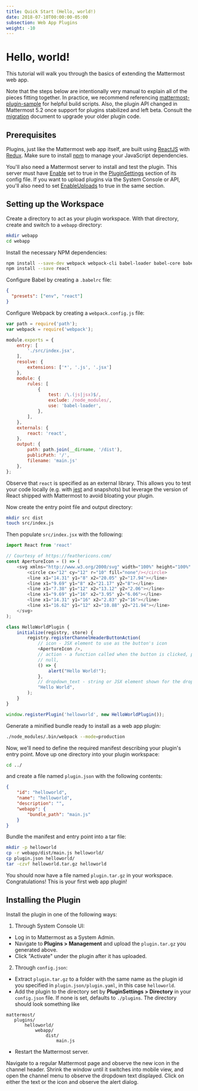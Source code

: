 ```yaml
---
title: Quick Start (Hello, world!)
date: 2018-07-10T00:00:00-05:00
subsection: Web App Plugins
weight: -10
---
```


# Hello, world!

This tutorial will walk you through the basics of extending the Mattermost web app. 

Note that the steps below are intentionally very manual to explain all of the pieces fitting together. In practice, we recommend referencing [mattermost-plugin-sample](https://github.com/mattermost/mattermost-plugin-sample) for helpful build scripts. Also, the plugin API changed in Mattermost 5.2 once support for plugins stabilized and left beta. Consult the [migration](/extend/plugins/migration) document to upgrade your older plugin code.

## Prerequisites

Plugins, just like the Mattermost web app itself, are built using [ReactJS](https://reactjs.org/) with [Redux](https://redux.js.org/). Make sure to install [npm](https://www.npmjs.com/get-npm) to manage your JavaScript dependencies.

You'll also need a Mattermost server to install and test the plugin. This server must have [Enable](https://docs.mattermost.com/administration/config-settings.html#enable-plugins) set to true in the [PluginSettings](https://docs.mattermost.com/administration/config-settings.html#plugins-beta) section of its config file. If you want to upload plugins via the System Console or API, you'll also need to set [EnableUploads](https://docs.mattermost.com/administration/config-settings.html#enable-plugin-uploads) to true in the same section.

## Setting up the Workspace

Create a directory to act as your plugin workspace. With that directory, create and switch to a `webapp` directory:

```bash
mkdir webapp
cd webapp
```

Install the necessary NPM dependencies:

```bash
npm install --save-dev webpack webpack-cli babel-loader babel-core babel-preset-env babel-preset-react
npm install --save react
```

Configure Babel by creating a `.babelrc` file:

```json
{
  "presets": ["env", "react"]
}
```

Configure Webpack by creating a `webpack.config.js` file:

```js
var path = require('path');
var webpack = require('webpack');

module.exports = {
    entry: [
        './src/index.jsx',
    ],
    resolve: {
        extensions: ['*', '.js', '.jsx']
    },
    module: {
        rules: [
            {
                test: /\.(js|jsx)$/,
                exclude: /node_modules/,
                use: 'babel-loader',
            },
        ],
    },
    externals: {
        react: 'react',
    },
    output: {
        path: path.join(__dirname, '/dist'),
        publicPath: '/',
        filename: 'main.js'
    },
};
```

Observe that `react` is specified as an external library. This allows you to test your code locally (e.g. with [jest](https://jestjs.io/) and snapshots) but leverage the version of React shipped with Mattermost to avoid bloating your plugin.

Now create the entry point file and output directory:
```bash
mkdir src dist
touch src/index.js
```

Then populate `src/index.jsx` with the following:
```js
import React from 'react'

// Courtesy of https://feathericons.com/
const ApertureIcon = () => (
    <svg xmlns="http://www.w3.org/2000/svg" width="100%" height="100%" viewBox="-3 -3 30 30" fill="white" stroke="currentColor" stroke-width="2" stroke-linecap="round" stroke-linejoin="round" class="feather feather-aperture">
        <circle cx="12" cy="12" r="10" fill="none"/></circle>
        <line x1="14.31" y1="8" x2="20.05" y2="17.94"></line>
        <line x1="9.69" y1="8" x2="21.17" y2="8"></line>
        <line x1="7.38" y1="12" x2="13.12" y2="2.06"></line>
        <line x1="9.69" y1="16" x2="3.95" y2="6.06"></line>
        <line x1="14.31" y1="16" x2="2.83" y2="16"></line>
        <line x1="16.62" y1="12" x2="10.88" y2="21.94"></line>
    </svg>
);

class HelloWorldPlugin {
    initialize(registry, store) {
        registry.registerChannelHeaderButtonAction(
            // icon - JSX element to use as the button's icon
            <ApertureIcon />,
            // action - a function called when the button is clicked, passed the channel and channel member as arguments
            // null,
            () => { 
                alert("Hello World!"); 
            },
            // dropdown_text - string or JSX element shown for the dropdown button description
            "Hello World",
        );
    }
}

window.registerPlugin('helloworld', new HelloWorldPlugin());
```

Generate a minified bundle ready to install as a web app plugin:

```bash
./node_modules/.bin/webpack --mode=production
```

Now, we'll need to define the required manifest describing your plugin's entry point. Move up one directory into your plugin workspace:
```bash
cd ../
```

and create a file named `plugin.json` with the following contents:

```json
{
    "id": "helloworld",
    "name": "helloworld",
    "description": "",
    "webapp": {
        "bundle_path": "main.js"
    }
}
```

Bundle the manifest and entry point into a tar file:

```bash
mkdir -p helloworld
cp -r webapp/dist/main.js helloworld/
cp plugin.json helloworld/
tar -czvf helloworld.tar.gz helloworld
```

You should now have a file named `plugin.tar.gz` in your workspace. Congratulations! This is your first web app plugin!

## Installing the Plugin

Install the plugin in one of the following ways:

1) Through System Console UI:
 - Log in to Mattermost as a System Admin.
 - Navigate to **Plugins > Management** and upload the `plugin.tar.gz` you generated above.
 - Click "Activate" under the plugin after it has uploaded.

2) Through `config.json`:
 - Extract `plugin.tar.gz` to a folder with the same name as the plugin id you specified in ``plugin.json/plugin.yaml``, in this case `helloworld`.
 - Add the plugin to the directory set by **PluginSettings > Directory** in your ``config.json`` file. If none is set, defaults to `./plugins`. The directory should look something like
 
 ```
 mattermost/
    plugins/
        helloworld/
            webapp/
                dist/
                    main.js
 ```
 - Restart the Mattermost server.

Navigate to a regular Mattermost page and observe the new icon in the channel header. Shrink the window until it switches into mobile view, and open the channel menu to observe the dropdown text displayed. Click on either the text or the icon and observe the alert dialog.
